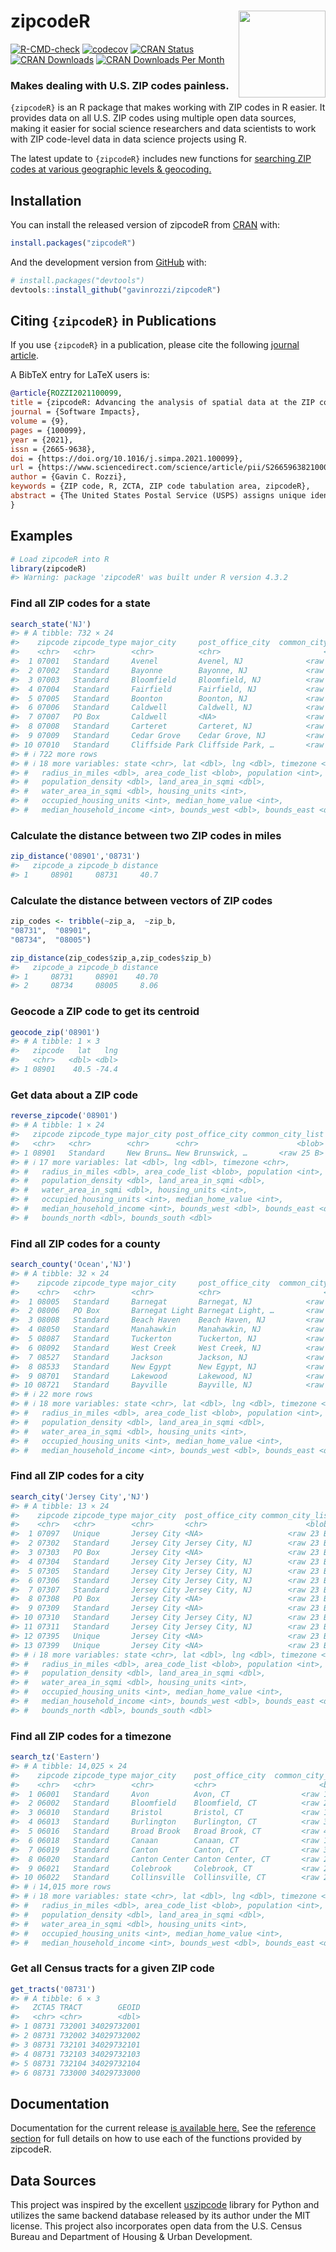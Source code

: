 
<!-- README.md is generated from README.Rmd. Please edit that file -->

# zipcodeR <a href='https://gavinrozzi.github.io/zipcodeR/'><img src='man/figures/logo.png' align="right" height="139" /></a>

<!-- badges: start -->

[![R-CMD-check](https://github.com/gavinrozzi/zipcodeR/workflows/R-CMD-check/badge.svg)](https://github.com/gavinrozzi/zipcodeR/actions)
[![codecov](https://codecov.io/gh/gavinrozzi/zipcodeR/branch/master/graph/badge.svg?token=9HDL7QUPCE)](https://app.codecov.io/gh/gavinrozzi/zipcodeR)
[![CRAN
Status](https://www.r-pkg.org/badges/version-last-release/zipcodeR)](https://www.r-pkg.org/badges/version-last-release/zipcodeR)
[![CRAN
Downloads](https://cranlogs.r-pkg.org/badges/grand-total/zipcodeR)](https://cranlogs.r-pkg.org/badges/grand-total/zipcodeR)
[![CRAN Downloads Per
Month](https://cranlogs.r-pkg.org/badges/last-month/zipcodeR)](https://cranlogs.r-pkg.org/badges/grand-total/zipcodeR)
<!-- badges: end -->

### Makes dealing with U.S. ZIP codes painless.

`{zipcodeR}` is an R package that makes working with ZIP codes in R
easier. It provides data on all U.S. ZIP codes using multiple open data
sources, making it easier for social science researchers and data
scientists to work with ZIP code-level data in data science projects
using R.

The latest update to `{zipcodeR}` includes new functions for [searching
ZIP codes at various geographic levels &
geocoding.](https://gavinrozzi.github.io/zipcodeR/articles/geographic.html)

## Installation

You can install the released version of zipcodeR from
[CRAN](https://CRAN.R-project.org) with:

``` r
install.packages("zipcodeR")
```

And the development version from [GitHub](https://github.com/) with:

``` r
# install.packages("devtools")
devtools::install_github("gavinrozzi/zipcodeR")
```

## Citing `{zipcodeR}` in Publications

If you use `{zipcodeR}` in a publication, please cite the following
[journal
article](https://www.sciencedirect.com/science/article/pii/S2665963821000373/).

A BibTeX entry for LaTeX users is:

``` bibtex
@article{ROZZI2021100099,
title = {zipcodeR: Advancing the analysis of spatial data at the ZIP code level in R},
journal = {Software Impacts},
volume = {9},
pages = {100099},
year = {2021},
issn = {2665-9638},
doi = {https://doi.org/10.1016/j.simpa.2021.100099},
url = {https://www.sciencedirect.com/science/article/pii/S2665963821000373},
author = {Gavin C. Rozzi},
keywords = {ZIP code, R, ZCTA, ZIP code tabulation area, zipcodeR},
abstract = {The United States Postal Service (USPS) assigns unique identifiers for postal service areas known as ZIP codes which are commonly used to identify cities and regions throughout the United States in datasets. Despite the widespread use of ZIP codes, there are challenges in using them for geospatial analysis in the social sciences. This paper presents zipcodeR, an R package that facilitates analysis of ZIP code-level data by providing an offline database of ZIP codes and functions for geocoding, normalizing and retrieving data about ZIP codes and relating them to other geographies in R without depending on any external services.}
}
```

## Examples

``` r
# Load zipcodeR into R
library(zipcodeR)
#> Warning: package 'zipcodeR' was built under R version 4.3.2
```

### Find all ZIP codes for a state

``` r
search_state('NJ')
#> # A tibble: 732 × 24
#>    zipcode zipcode_type major_city     post_office_city  common_city_list county
#>    <chr>   <chr>        <chr>          <chr>                       <blob> <chr> 
#>  1 07001   Standard     Avenel         Avenel, NJ              <raw 18 B> Middl…
#>  2 07002   Standard     Bayonne        Bayonne, NJ             <raw 19 B> Hudso…
#>  3 07003   Standard     Bloomfield     Bloomfield, NJ          <raw 22 B> Essex…
#>  4 07004   Standard     Fairfield      Fairfield, NJ           <raw 21 B> Essex…
#>  5 07005   Standard     Boonton        Boonton, NJ             <raw 36 B> Morri…
#>  6 07006   Standard     Caldwell       Caldwell, NJ            <raw 39 B> Essex…
#>  7 07007   PO Box       Caldwell       <NA>                    <raw 30 B> Essex…
#>  8 07008   Standard     Carteret       Carteret, NJ            <raw 20 B> Middl…
#>  9 07009   Standard     Cedar Grove    Cedar Grove, NJ         <raw 23 B> Essex…
#> 10 07010   Standard     Cliffside Park Cliffside Park, …       <raw 32 B> Berge…
#> # ℹ 722 more rows
#> # ℹ 18 more variables: state <chr>, lat <dbl>, lng <dbl>, timezone <chr>,
#> #   radius_in_miles <dbl>, area_code_list <blob>, population <int>,
#> #   population_density <dbl>, land_area_in_sqmi <dbl>,
#> #   water_area_in_sqmi <dbl>, housing_units <int>,
#> #   occupied_housing_units <int>, median_home_value <int>,
#> #   median_household_income <int>, bounds_west <dbl>, bounds_east <dbl>, …
```

### Calculate the distance between two ZIP codes in miles

``` r
zip_distance('08901','08731')
#>   zipcode_a zipcode_b distance
#> 1     08901     08731     40.7
```

### Calculate the distance between vectors of ZIP codes

``` r
zip_codes <- tribble(~zip_a,  ~zip_b,
"08731",  "08901",
"08734",  "08005")

zip_distance(zip_codes$zip_a,zip_codes$zip_b)
#>   zipcode_a zipcode_b distance
#> 1     08731     08901    40.70
#> 2     08734     08005     8.06
```

### Geocode a ZIP code to get its centroid

``` r
geocode_zip('08901')
#> # A tibble: 1 × 3
#>   zipcode   lat   lng
#>   <chr>   <dbl> <dbl>
#> 1 08901    40.5 -74.4
```

### Get data about a ZIP code

``` r
reverse_zipcode('08901')
#> # A tibble: 1 × 24
#>   zipcode zipcode_type major_city post_office_city common_city_list county state
#>   <chr>   <chr>        <chr>      <chr>                      <blob> <chr>  <chr>
#> 1 08901   Standard     New Bruns… New Brunswick, …       <raw 25 B> Middl… NJ   
#> # ℹ 17 more variables: lat <dbl>, lng <dbl>, timezone <chr>,
#> #   radius_in_miles <dbl>, area_code_list <blob>, population <int>,
#> #   population_density <dbl>, land_area_in_sqmi <dbl>,
#> #   water_area_in_sqmi <dbl>, housing_units <int>,
#> #   occupied_housing_units <int>, median_home_value <int>,
#> #   median_household_income <int>, bounds_west <dbl>, bounds_east <dbl>,
#> #   bounds_north <dbl>, bounds_south <dbl>
```

### Find all ZIP codes for a county

``` r
search_county('Ocean','NJ')
#> # A tibble: 32 × 24
#>    zipcode zipcode_type major_city     post_office_city  common_city_list county
#>    <chr>   <chr>        <chr>          <chr>                       <blob> <chr> 
#>  1 08005   Standard     Barnegat       Barnegat, NJ            <raw 20 B> Ocean…
#>  2 08006   PO Box       Barnegat Light Barnegat Light, …       <raw 33 B> Ocean…
#>  3 08008   Standard     Beach Haven    Beach Haven, NJ         <raw 61 B> Ocean…
#>  4 08050   Standard     Manahawkin     Manahawkin, NJ          <raw 47 B> Ocean…
#>  5 08087   Standard     Tuckerton      Tuckerton, NJ           <raw 51 B> Ocean…
#>  6 08092   Standard     West Creek     West Creek, NJ          <raw 22 B> Ocean…
#>  7 08527   Standard     Jackson        Jackson, NJ             <raw 19 B> Ocean…
#>  8 08533   Standard     New Egypt      New Egypt, NJ           <raw 21 B> Ocean…
#>  9 08701   Standard     Lakewood       Lakewood, NJ            <raw 20 B> Ocean…
#> 10 08721   Standard     Bayville       Bayville, NJ            <raw 20 B> Ocean…
#> # ℹ 22 more rows
#> # ℹ 18 more variables: state <chr>, lat <dbl>, lng <dbl>, timezone <chr>,
#> #   radius_in_miles <dbl>, area_code_list <blob>, population <int>,
#> #   population_density <dbl>, land_area_in_sqmi <dbl>,
#> #   water_area_in_sqmi <dbl>, housing_units <int>,
#> #   occupied_housing_units <int>, median_home_value <int>,
#> #   median_household_income <int>, bounds_west <dbl>, bounds_east <dbl>, …
```

### Find all ZIP codes for a city

``` r
search_city('Jersey City','NJ')
#> # A tibble: 13 × 24
#>    zipcode zipcode_type major_city  post_office_city common_city_list county    
#>    <chr>   <chr>        <chr>       <chr>                      <blob> <chr>     
#>  1 07097   Unique       Jersey City <NA>                   <raw 23 B> Hudson Co…
#>  2 07302   Standard     Jersey City Jersey City, NJ        <raw 23 B> Hudson Co…
#>  3 07303   PO Box       Jersey City <NA>                   <raw 23 B> Hudson Co…
#>  4 07304   Standard     Jersey City Jersey City, NJ        <raw 23 B> Hudson Co…
#>  5 07305   Standard     Jersey City Jersey City, NJ        <raw 23 B> Hudson Co…
#>  6 07306   Standard     Jersey City Jersey City, NJ        <raw 23 B> Hudson Co…
#>  7 07307   Standard     Jersey City Jersey City, NJ        <raw 23 B> Hudson Co…
#>  8 07308   PO Box       Jersey City <NA>                   <raw 23 B> Hudson Co…
#>  9 07309   Standard     Jersey City <NA>                   <raw 23 B> Hudson Co…
#> 10 07310   Standard     Jersey City Jersey City, NJ        <raw 23 B> Hudson Co…
#> 11 07311   Standard     Jersey City Jersey City, NJ        <raw 23 B> Hudson Co…
#> 12 07395   Unique       Jersey City <NA>                   <raw 23 B> Hudson Co…
#> 13 07399   Unique       Jersey City <NA>                   <raw 23 B> Hudson Co…
#> # ℹ 18 more variables: state <chr>, lat <dbl>, lng <dbl>, timezone <chr>,
#> #   radius_in_miles <dbl>, area_code_list <blob>, population <int>,
#> #   population_density <dbl>, land_area_in_sqmi <dbl>,
#> #   water_area_in_sqmi <dbl>, housing_units <int>,
#> #   occupied_housing_units <int>, median_home_value <int>,
#> #   median_household_income <int>, bounds_west <dbl>, bounds_east <dbl>,
#> #   bounds_north <dbl>, bounds_south <dbl>
```

### Find all ZIP codes for a timezone

``` r
search_tz('Eastern')
#> # A tibble: 14,025 × 24
#>    zipcode zipcode_type major_city    post_office_city  common_city_list county 
#>    <chr>   <chr>        <chr>         <chr>                       <blob> <chr>  
#>  1 06001   Standard     Avon          Avon, CT                <raw 16 B> Hartfo…
#>  2 06002   Standard     Bloomfield    Bloomfield, CT          <raw 22 B> Hartfo…
#>  3 06010   Standard     Bristol       Bristol, CT             <raw 19 B> Hartfo…
#>  4 06013   Standard     Burlington    Burlington, CT          <raw 36 B> Hartfo…
#>  5 06016   Standard     Broad Brook   Broad Brook, CT         <raw 46 B> Hartfo…
#>  6 06018   Standard     Canaan        Canaan, CT              <raw 18 B> Litchf…
#>  7 06019   Standard     Canton        Canton, CT              <raw 34 B> Hartfo…
#>  8 06020   Standard     Canton Center Canton Center, CT       <raw 25 B> Hartfo…
#>  9 06021   Standard     Colebrook     Colebrook, CT           <raw 21 B> Litchf…
#> 10 06022   Standard     Collinsville  Collinsville, CT        <raw 24 B> Hartfo…
#> # ℹ 14,015 more rows
#> # ℹ 18 more variables: state <chr>, lat <dbl>, lng <dbl>, timezone <chr>,
#> #   radius_in_miles <dbl>, area_code_list <blob>, population <int>,
#> #   population_density <dbl>, land_area_in_sqmi <dbl>,
#> #   water_area_in_sqmi <dbl>, housing_units <int>,
#> #   occupied_housing_units <int>, median_home_value <int>,
#> #   median_household_income <int>, bounds_west <dbl>, bounds_east <dbl>, …
```

### Get all Census tracts for a given ZIP code

``` r
get_tracts('08731')
#> # A tibble: 6 × 3
#>   ZCTA5 TRACT        GEOID
#>   <chr> <chr>        <dbl>
#> 1 08731 732001 34029732001
#> 2 08731 732002 34029732002
#> 3 08731 732101 34029732101
#> 4 08731 732103 34029732103
#> 5 08731 732104 34029732104
#> 6 08731 733000 34029733000
```

## Documentation

Documentation for the current release [is available
here.](https://gavinrozzi.github.io/zipcodeR/) See the [reference
section](https://gavinrozzi.github.io/zipcodeR/reference/) for full
details on how to use each of the functions provided by zipcodeR.

## Data Sources

This project was inspired by the excellent
[uszipcode](https://uszipcode.readthedocs.io/index.html) library for
Python and utilizes the same backend database released by its author
under the MIT license. This project also incorporates open data from the
U.S. Census Bureau and Department of Housing & Urban Development.
